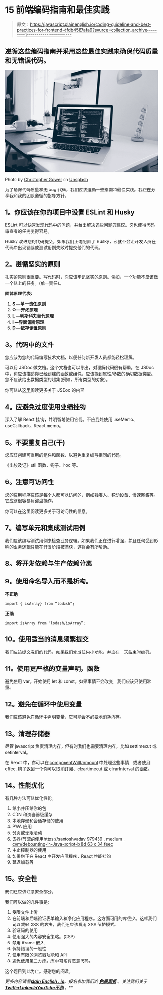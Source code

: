 # 15 前端编码指南和最佳实践

> 原文：<https://javascript.plainenglish.io/coding-guideline-and-best-practices-for-frontend-dfdb4587afa9?source=collection_archive---------1----------------------->

## 遵循这些编码指南并采用这些最佳实践来确保代码质量和无错误代码。

![](img/8a56eece5463364cd24a22ae77193f1a.png)

Photo by [Christopher Gower](https://unsplash.com/@cgower?utm_source=medium&utm_medium=referral) on [Unsplash](https://unsplash.com?utm_source=medium&utm_medium=referral)

为了确保代码质量和无 bug 代码，我们应该遵循一些指南和最佳实践。我正在分享我和我的团队遵循的指导方针。

## **1。你应该在你的项目**中设置 ESLint 和 Husky

ESLint 可以快速发现代码中的问题，并给出解决这些问题的建议。这也使得代码审查者的任务变得容易。

Husky 改进您的代码提交。如果我们正确配置了 Husky，它就不会让开发人员在代码中出现错误或测试用例失败时提交他们的代码。

## **2。遵循坚实的原则**

扎实的原则很重要。写代码时，你应该牢记坚实的原则。例如，一个功能不应该做一个以上的任务。(单一责任)。

**固体原理代表:**

1.  **S —单一责任原则**
2.  **O —开闭原理**
3.  **L —利斯科夫替代原理**
4.  **I —界面偏析原理**
5.  **D —依存倒置原则**

## **3。代码中的文件**

您应该为您的代码编写技术文档，以便任何新开发人员都能轻松理解。

可以用 JSDoc 做文档。这个文档也可以导出，对理解代码很有帮助。在 JSDoc 中，你应该描述你已经创建的函数或组件。应该提到属性/参数的确切数据类型。您不应该给出数据类型的超集(例如，所有类型的对象)。

你可以从[这里](https://jsdoc.app/about-getting-started.html)阅读更多关于 JSDoc 的内容

## **4。应避免过度使用业绩挂钩**

深入了解 React 挂钩，并明智地使用它们。不应到处使用 useMemo、useCallback、React.memo。

## **5。不要重复自己(干)**

您应该创建可重用的组件和函数，以避免重复编写相同的代码。

《出埃及记》util 函数、钩子、hoc 等。

## **6。注意可访问性**

您的应用程序应该是每个人都可以访问的，例如残疾人、移动设备、慢速网络等。它应该很容易用键盘操作。

你可以在这里阅读更多关于可访问性的信息。

## 7。编写单元和集成测试用例

我们应该编写测试用例来检查业务逻辑。如果我们正在进行增强，并且任何受到影响的业务逻辑只能在开发阶段被捕获，这将会有所帮助。

## **8。将开发依赖与生产依赖分离**

## **9。使用命名导入而不是析构。**

**不正确**

```
import { isArray} from “lodash”;
```

**正确**

```
import isArray from “lodash/isArray”;
```

## **10。使用适当的消息频繁提交**

我们应该提交我们的代码，如果我们完成任何小功能，并应在一天结束时编码。

## **11。使用更严格的变量声明，函数**

避免使用 var。开始使用 let 和 const。如果事情不会改变，我们应该只使用常量。

## **12。避免在循环中使用变量**

我们应该避免在循环中声明变量。它可能会不必要地消耗内存。

## **13。清理存储器**

尽管 javascript 负责清理内存，但有时我们也需要清理内存，比如 settimeout 或 setinterval。

在 React 中，你可以在 [componentWillUnmount](https://reactjs.org/docs/react-component.html#componentwillunmount) 中处理这些事情，或者使用 effect 钩子返回一个你可以取消订阅、cleartimeout 或 clearInterval 的函数。

## **14。性能优化**

有几种方法可以优化性能。

1.  缩小并压缩你的包
2.  CDN 和浏览器级缓存
3.  本地存储和会话存储的使用
4.  PWA 应用
5.  分页或无限滚动
6.  去抖/节流的使用[https://santoshyadav 979439 . medium . com/debounting-in-Java-script-b 8d 63 c 34 feec](https://santoshyadav979439.medium.com/debouncing-in-java-script-b8d63c34feec)
7.  中止控制器的使用
8.  如果您正在 React 中开发应用程序，React 性能挂钩
9.  延迟加载等

## 15。安全性

我们还应该注意安全部分。

我们可以做的几件事是:

1.  受限文件上传
2.  在前端和后端验证表单输入和净化应用程序。这方面可用的库很少。这样我们可以减轻 XSS 的攻击。我们还应该启用 XSS 保护模式。
3.  验证码的使用
4.  使用强大的内容安全策略。(CSP)
5.  禁用 iframe 嵌入
6.  保持错误的一般性
7.  使用有限的浏览器功能和 API
8.  避免使用第三方库。库中可能有恶意代码。

这个题目到此为止。感谢您的阅读。

*更多内容请看*[***plain English . io***](https://plainenglish.io/)*。报名参加我们的* [***免费周报***](http://newsletter.plainenglish.io/) *。关注我们关于*[***Twitter***](https://twitter.com/inPlainEngHQ)[***LinkedIn***](https://www.linkedin.com/company/inplainenglish/)*[***YouTube***](https://www.youtube.com/channel/UCtipWUghju290NWcn8jhyAw)*[***不和***](https://discord.gg/GtDtUAvyhW) *。***